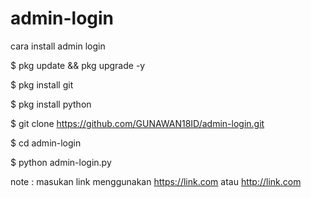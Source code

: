 # admin-login
cara install admin login


$ pkg update && pkg upgrade -y


$ pkg install git


$ pkg install python


$ git clone https://github.com/GUNAWAN18ID/admin-login.git


$ cd admin-login


$ python admin-login.py



note : masukan link menggunakan https://link.com atau http://link.com






